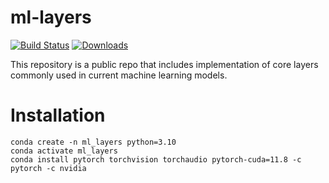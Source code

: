 # ml-layers
[![Build Status](https://github.com/chorongi/ml_layers/actions/workflows/tests.yml/badge.svg)]()
[![Downloads](https://img.shields.io/github/downloads/chorongi/ml_layers/total.svg)]()

This repository is a public repo that includes implementation of core layers commonly used in current machine learning models.

# Installation
```
conda create -n ml_layers python=3.10
conda activate ml_layers
conda install pytorch torchvision torchaudio pytorch-cuda=11.8 -c pytorch -c nvidia
```
